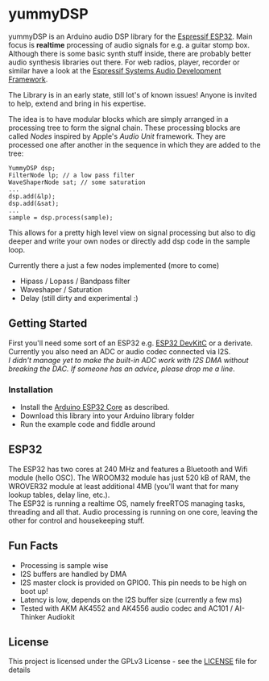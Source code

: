 # yummyDSP
yummyDSP is an Arduino audio DSP library for the [Espressif ESP32](https://www.espressif.com/en/products/hardware/esp32/overview). 
Main focus is **realtime** processing of audio signals for e.g. a guitar stomp box.  
Although there is some basic synth stuff inside, there are probably better audio synthesis libraries out there. 
For web radios, player, recorder or similar have a look at the [Espressif Systems Audio Development Framework](https://github.com/espressif/esp-adf).

The Library is in an early state, still lot's of known issues! Anyone is invited to help, extend and bring in his expertise. 

The idea is to have modular blocks which are simply arranged in a processing tree to form the signal chain. 
These processing blocks are called *Nodes* inspired by Apple's *Audio Unit* framework. They are processed one after another in the sequence in which they are added to the tree:

```
YummyDSP dsp;
FilterNode lp; // a low pass filter
WaveShaperNode sat; // some saturation
...
dsp.add(&lp);
dsp.add(&sat);
...
sample = dsp.process(sample);

```
This allows for a pretty high level view on signal processing but also to dig deeper and write your own nodes or directly add dsp code in the sample loop. 

Currently there a just a few nodes implemented (more to come)

- Hipass / Lopass / Bandpass filter
- Waveshaper / Saturation
- Delay (still dirty and experimental :)

## Getting Started

First you'll need some sort of an ESP32 e.g. [ESP32 DevKitC](https://www.espressif.com/en/products/hardware/esp32-devkitc/overview) or a derivate.  
Currently you also need an ADC or audio codec connected via I2S.  
*I didn't manage yet to make the built-in ADC work with I2S DMA without breaking the DAC. If someone has an advice, please drop me a line*. 
 

### Installation
- Install the [Arduino ESP32 Core](https://github.com/espressif/arduino-esp32) as described. 
- Download this library into your Arduino library folder
- Run the example code and fiddle around 


## ESP32
The ESP32 has two cores at 240 MHz and features a Bluetooth and Wifi module (hello OSC). The WROOM32 module has just 520 kB of RAM, the WROVER32 module at least additional 4MB (you'll want that for many lookup tables, delay line, etc.).  
The ESP32 is running a realtime OS, namely freeRTOS managing tasks, threading and all that. 
Audio processing is running on one core, leaving the other for control and housekeeping stuff. 

## Fun Facts
- Processing is sample wise 
- I2S buffers are handled by DMA
- I2S master clock is provided on GPIO0. This pin needs to be high on boot up!
- Latency is low, depends on the I2S buffer size (currently a few ms)
- Tested with AKM AK4552 and AK4556 audio codec and AC101 / AI-Thinker Audiokit


## License

This project is licensed under the GPLv3 License - see the [LICENSE](LICENSE) file for details

